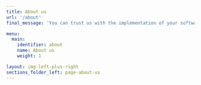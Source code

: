 ```yaml
---
title: About us
url: '/about'
final_message: 'You can trust us with the implementation of your software products from idea to solutions'

menu:
  main:
    identifier: about
    name: About us
    weight: 1

layout: img-left-plus-right
sections_folder_left: page-about-us
---
```

